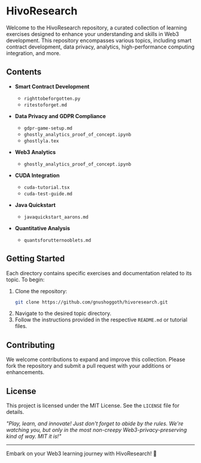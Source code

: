 # HivoResearch

Welcome to the HivoResearch repository, a curated collection of learning exercises designed to enhance your understanding and skills in Web3 development. This repository encompasses various topics, including smart contract development, data privacy, analytics, high-performance computing integration, and more.

## Contents

- **Smart Contract Development**
  - `righttobeforgotten.py`
  - `ritestoforget.md`

- **Data Privacy and GDPR Compliance**
  - `gdpr-game-setup.md`
  - `ghostly_analytics_proof_of_concept.ipynb`
  - `ghostlyla.tex`

- **Web3 Analytics**
  - `ghostly_analytics_proof_of_concept.ipynb`

- **CUDA Integration**
  - `cuda-tutorial.tsx`
  - `cuda-test-guide.md`

- **Java Quickstart**
  - `javaquickstart_aarons.md`

- **Quantitative Analysis**
  - `quantsforutternooblets.md`

## Getting Started

Each directory contains specific exercises and documentation related to its topic. To begin:

1. Clone the repository:
   ```bash
   git clone https://github.com/gnushoggoth/hivoresearch.git
   ```
2. Navigate to the desired topic directory.
3. Follow the instructions provided in the respective `README.md` or tutorial files.

## Contributing

We welcome contributions to expand and improve this collection. Please fork the repository and submit a pull request with your additions or enhancements.

## License

This project is licensed under the MIT License. See the `LICENSE` file for details.

_"Play, learn, and innovate! Just don't forget to abide by the rules. We're watching you, but only in the most non-creepy Web3-privacy-preserving kind of way. MIT it is!"_

---

Embark on your Web3 learning journey with HivoResearch! 🚀
